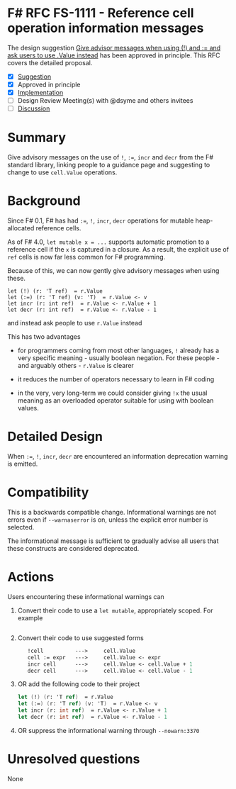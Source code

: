 # F# RFC FS-1111 - Reference cell operation information messages

The design suggestion [Give advisor messages when using (!) and := and ask users to use .Value instead](https://github.com/fsharp/fslang-suggestions/issues/569) has been approved in principle.
This RFC covers the detailed proposal.

- [x] [Suggestion](https://github.com/fsharp/fslang-suggestions/issues/569)
- [x] Approved in principle
- [x] [Implementation](https://github.com/dotnet/fsharp/pull/11900)
- [ ] Design Review Meeting(s) with @dsyme and others invitees
- [ ] [Discussion](https://github.com/fsharp/fslang-design/discussions/614)

# Summary

Give advisory messages on the use of `!`, `:=`, `incr` and `decr` from the F# standard library, linking people to a guidance page
and suggesting to change to use `cell.Value` operations.

# Background

Since F# 0.1, F# has had `:=`, `!`, `incr`, `decr` operations for mutable heap-allocated reference cells.

As of F# 4.0, ``let mutable x = ...`` supports automatic promotion to a reference cell if the ``x`` is captured in a closure. As a result,
the explicit use of ``ref``  cells is now far less common for F# programming.

Because of this, we can now gently give advisory messages when using these.

    let (!) (r: 'T ref)  = r.Value
    let (:=) (r: 'T ref) (v: 'T)  = r.Value <- v
    let incr (r: int ref)  = r.Value <- r.Value + 1
    let decr (r: int ref)  = r.Value <- r.Value - 1

and instead ask people to use ``r.Value`` instead

This has two advantages

* for programmers coming from most other languages, ``!`` already has a very specific meaning - usually boolean negation.  For these
  people - and arguably others - ``r.Value`` is clearer
  
* it reduces the number of operators necessary to learn in F# coding

* in the very, very long-term we could consider giving ``!x`` the usual meaning as an overloaded operator suitable for using with boolean values.

# Detailed Design

When `:=`, `!`, `incr`, `decr` are encountered an information deprecation warning is emitted.

# Compatibility

This is a backwards compatible change. Informational warnings are not errors even if `--warnaserror` is on, unless the explicit error number
is selected.

The informational message is sufficient to gradually advise all users that these constructs are considered deprecated.

# Actions

Users encountering these informational warnings can

1. Convert their code to use a `let mutable`, appropriately scoped. For example

   ```fsharp
   

2. Convert their code to use suggested forms

   ```fsharp
      !cell          --->     cell.Value
      cell := expr   --->     cell.Value <- expr
      incr cell      --->     cell.Value <- cell.Value + 1
      decr cell      --->     cell.Value <- cell.Value - 1

3. OR add the following code to their project

   ```fsharp
   let (!) (r: 'T ref)  = r.Value
   let (:=) (r: 'T ref) (v: 'T)  = r.Value <- v
   let incr (r: int ref)  = r.Value <- r.Value + 1
   let decr (r: int ref)  = r.Value <- r.Value - 1
   ```

4. OR suppress the informational warning through `--nowarn:3370`


# Unresolved questions

None


